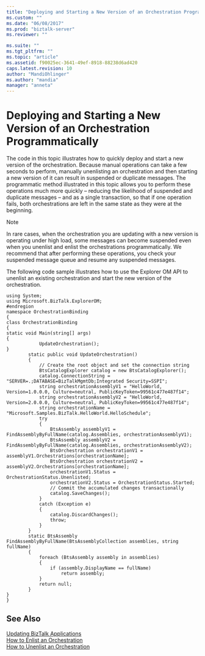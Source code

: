 ```yaml
---
title: "Deploying and Starting a New Version of an Orchestration Programmatically | Microsoft Docs"
ms.custom: ""
ms.date: "06/08/2017"
ms.prod: "biztalk-server"
ms.reviewer: ""

ms.suite: ""
ms.tgt_pltfrm: ""
ms.topic: "article"
ms.assetid: f90025ec-3641-49ef-8918-88238d6ad420
caps.latest.revision: 10
author: "MandiOhlinger"
ms.author: "mandia"
manager: "anneta"
---
```

# Deploying and Starting a New Version of an Orchestration Programmatically
The code in this topic illustrates how to quickly deploy and start a new version of the orchestration. Because manual operations can take a few seconds to perform, manually unenlisting an orchestration and then starting a new version of it can result in suspended or duplicate messages. The programmatic method illustrated in this topic allows you to perform these operations much more quickly – reducing the likelihood of suspended and duplicate messages – and as a single transaction, so that if one operation fails, both orchestrations are left in the same state as they were at the beginning.  
  
> [!NOTE]
>  In rare cases, when the orchestration you are updating with a new version is operating under high load, some messages can become suspended even when you unenlist and enlist the orchestrations programmatically.  We recommend that after performing these operations, you check your suspended message queue and resume any suspended messages.  
  
 The following code sample illustrates how to use the Explorer OM API to unenlist an existing orchestration and start the new version of the orchestration.  
  
```  
using System;  
using Microsoft.BizTalk.ExplorerOM;  
#endregion  
namespace OrchestrationBinding  
{  
class OrchestrationBinding  
{  
static void Main(string[] args)  
{  
            UpdateOrchestration();  
}  
        static public void UpdateOrchestration()  
        {  
            // Create the root object and set the connection string  
            BtsCatalogExplorer catalog = new BtsCatalogExplorer();  
            catalog.ConnectionString = "SERVER=.;DATABASE=BizTalkMgmtDb;Integrated Security=SSPI";  
            string orchestrationAssemblyV1 = "HelloWorld, Version=1.0.0.0, Culture=neutral, PublicKeyToken=99561c477e487f14";  
            string orchestrationAssemblyV2 = "HelloWorld, Version=2.0.0.0, Culture=neutral, PublicKeyToken=99561c477e487f14";  
            string orchestrationName = "Microsoft.Samples.BizTalk.HelloWorld.HelloSchedule";  
            try  
            {  
                BtsAssembly assemblyV1 = FindAssemblyByFullName(catalog.Assemblies, orchestrationAssemblyV1);  
                BtsAssembly assemblyV2 = FindAssemblyByFullName(catalog.Assemblies, orchestrationAssemblyV2);  
                BtsOrchestration orchestrationV1 = assemblyV1.Orchestrations[orchestrationName];  
                BtsOrchestration orchestrationV2 = assemblyV2.Orchestrations[orchestrationName];  
                orchestrationV1.Status = OrchestrationStatus.Unenlisted;  
                orchestrationV2.Status = OrchestrationStatus.Started;  
                // Commit the accumulated changes transactionally  
                catalog.SaveChanges();  
            }  
            catch (Exception e)  
            {  
                catalog.DiscardChanges();  
                throw;  
            }  
        }  
        static BtsAssembly FindAssemblyByFullName(BtsAssemblyCollection assemblies, string fullName)  
        {  
            foreach (BtsAssembly assembly in assemblies)  
            {  
                if (assembly.DisplayName == fullName)  
                    return assembly;  
            }  
            return null;  
        }  
}  
}  
```  
  
## See Also  
 [Updating BizTalk Applications](../core/updating-biztalk-applications.md)   
 [How to Enlist an Orchestration](../core/how-to-enlist-an-orchestration.md)   
 [How to Unenlist an Orchestration](../core/how-to-unenlist-an-orchestration.md)